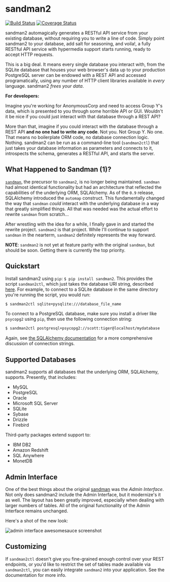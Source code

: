 # sandman2
[![Build Status](https://travis-ci.org/jeffknupp/sandman2.svg?branch=master)](https://travis-ci.org/jeffknupp/sandman2)
[![Coverage Status](https://coveralls.io/repos/jeffknupp/sandman2/badge.svg?branch=master&service=github)](https://coveralls.io/github/jeffknupp/sandman2?branch=master)

sandman2 automagically generates a RESTful API service from your existing database,
without requiring you to write a line of code. Simply point sandman2 to your
database, add salt for seasoning, and voila!, a fully RESTful API service with
hypermedia support starts running, ready to accept HTTP requests.  

This is a big deal. It means every single database you interact with, from the
SQLite database that houses your web browser's data up to your production
PostgreSQL server can be endowed with a REST API and accessed programatically,
using any number of HTTP client libraries available in *every* language.
sandman2 *frees your data*.

**For developers:**

Imagine you're working for AnonymousCorp and need to access
Group Y's data, which is presented to you through some horrible API or GUI.
Wouldn't it be nice if you could just interact with that database through a REST
API?

More than that, imagine if you could interact with the database through a REST
API **and no one had to write any code**. Not you. Not Group Y. No one.
That means no boilerplate ORM code, no database
connection logic. Nothing. sandman2 can be run as a command-line tool
(`sandman2ctl`) that just takes your database information as parameters and
connects to it, introspects the schema, generates a RESTful API, and starts the server.

## What Happened to Sandman (1)?

[`sandman`](http://www.github.com/jeffknupp/sandman), the precursor to `sandman2`, is no longer being maintained. `sandman` had almost identical
functionality but had an architecture that reflected the capabilities of the underlying ORM, SQLAlchemy. As of the `0.9` release, SQLAlchemy
introduced the `automap` construct. This fundamentally changed the way that `sandman` *could* interact with the underlying database in a
way that greatly simplified things. All that was needed was the actual effort to rewrite `sandman` from scratch...

After wrestling with the idea for a while, I finally gave in and started the
rewrite project. `sandman2` is that project. While I'll continue to support
`sandman` in the nearterm, `sandman2` definitely represents the way forward.

**NOTE**: `sandman2` is not yet at feature parity with the original `sandman`, but
should be soon. Getting there is currently the top priority.

## Quickstart

Install sandman2 using `pip`: `$ pip install sandman2`. This provides the script
`sandman2ctl`, which just takes the database URI string, described [here](http://docs.sqlalchemy.org/en/rel_0_9/core/engines.html). For example, to connect to a SQLite database in the same directory you're running the script, you would run:

```bash
$ sandman2ctl sqlite+pysqlite:///database_file_name
```

To connect to a PostgreSQL database, make sure you install a driver like
`psycopg2` using `pip`, then use the following connection string:

```bash
$ sandman2ctl postgresql+psycopg2://scott:tiger@localhost/mydatabase
```

Again, see [the SQLAlchemy documentation](http://docs.sqlalchemy.org/en/rel_0_9/core/engines.html)
for a more comprehensive discussion of connection strings.

## Supported Databases

sandman2 supports all databases that the underlying ORM, SQLAlchemy, supports.
Presently, that includes:

* MySQL
* PostgreSQL
* Oracle
* Microsoft SQL Server
* SQLite
* Sybase
* Drizzle
* Firebird

Third-party packages extend support to:

* IBM DB2
* Amazon Redshift
* SQL Anywhere
* MonetDB

## Admin Interface

One of the best things about the original [sandman](http://www.github.com/jeffknupp/sandman) was the *Admin Interface*. Not only does sandman2 include the Admin Interface, but it modernize's it as well. The layout has been greatly improved, especially when dealing with larger numbers of tables. All of the original functionality of the Admin Interface remains unchanged.

Here's a shot of the new look:

![admin interface awesomesauce screenshot](http://jeffknupp.com/images/admin-view.png)

## Customizing 

If `sandman2ctl` doesn't give you fine-grained enough control over your REST
endpoints, or you'd like to restrict the set of tables made available via
`sandman2ctl`, you can easily integrate `sandman2` into your application. See
the documentation for more info.
